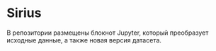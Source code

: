 # Sirius
В репозитории размещены блокнот Jupyter, который преобразует исходные данные, а также новая версия датасета.
